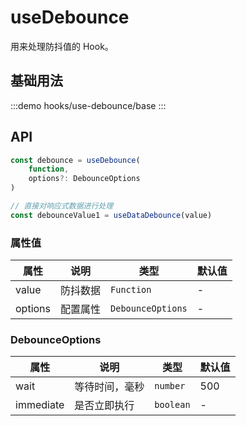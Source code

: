 # useDebounce
用来处理防抖值的 Hook。

## 基础用法
:::demo
hooks/use-debounce/base
:::

## API
```js
const debounce = useDebounce(
    function, 
    options?: DebounceOptions
)

// 直接对响应式数据进行处理
const debounceValue1 = useDataDebounce(value)
```

### 属性值
| 属性| 说明 | 类型 | 默认值 |
|--|--|--| -- |
| value | 防抖数据 | `Function`  | - |
| options | 配置属性 | `DebounceOptions` | - |

### DebounceOptions
| 属性| 说明 | 类型 | 默认值 |
|--|--|--| -- |
| wait | 等待时间，毫秒 | `number` | 500 |
| immediate | 是否立即执行 | `boolean` | - |